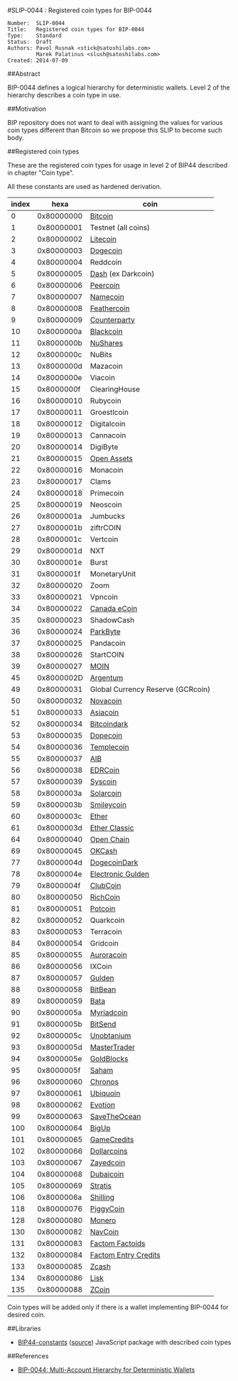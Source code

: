 #SLIP-0044 : Registered coin types for BIP-0044

```
Number:  SLIP-0044
Title:   Registered coin types for BIP-0044
Type:    Standard
Status:  Draft
Authors: Pavol Rusnak <stick@satoshilabs.com>
         Marek Palatinus <slush@satoshilabs.com>
Created: 2014-07-09
```

##Abstract

BIP-0044 defines a logical hierarchy for deterministic wallets.
Level 2 of the hierarchy describes a coin type in use.

##Motivation

BIP repository does not want to deal with assigning the values for various
coin types different than Bitcoin so we propose this SLIP to become such body.

##Registered coin types

These are the registered coin types for usage in level 2 of BIP44 described in chapter "Coin type".

All these constants are used as hardened derivation.

index | hexa       | coin
------|------------|-----------------------------------
    0 | 0x80000000 | [Bitcoin](https://bitcoin.org/)
    1 | 0x80000001 | Testnet (all coins)
    2 | 0x80000002 | [Litecoin](https://litecoin.org/)
    3 | 0x80000003 | [Dogecoin](https://github.com/dogecoin/dogecoin)
    4 | 0x80000004 | Reddcoin
    5 | 0x80000005 | [Dash](https://github.com/dashpay/dash) (ex Darkcoin)
    6 | 0x80000006 | [Peercoin](https://peercoin.net/)
    7 | 0x80000007 | [Namecoin](http://namecoin.info/)
    8 | 0x80000008 | [Feathercoin](https://www.feathercoin.com/)
    9 | 0x80000009 | [Counterparty](http://counterparty.io/)
   10 | 0x8000000a | [Blackcoin](http://blackcoin.co/)
   11 | 0x8000000b | [NuShares](https://nubits.com/nushares/introduction)
   12 | 0x8000000c | NuBits
   13 | 0x8000000d | Mazacoin
   14 | 0x8000000e | Viacoin
   15 | 0x8000000f | ClearingHouse
   16 | 0x80000010 | Rubycoin
   17 | 0x80000011 | Groestlcoin
   18 | 0x80000012 | Digitalcoin
   19 | 0x80000013 | Cannacoin
   20 | 0x80000014 | DigiByte
   21 | 0x80000015 | [Open Assets](https://github.com/OpenAssets/open-assets-protocol)
   22 | 0x80000016 | Monacoin
   23 | 0x80000017 | Clams
   24 | 0x80000018 | Primecoin
   25 | 0x80000019 | Neoscoin
   26 | 0x8000001a | Jumbucks
   27 | 0x8000001b | ziftrCOIN
   28 | 0x8000001c | Vertcoin
   29 | 0x8000001d | NXT
   30 | 0x8000001e | Burst
   31 | 0x8000001f | MonetaryUnit
   32 | 0x80000020 | Zoom
   33 | 0x80000021 | Vpncoin
   34 | 0x80000022 | [Canada eCoin](https://github.com/Canada-eCoin/)
   35 | 0x80000023 | ShadowCash
   36 | 0x80000024 | [ParkByte](https://github.com/parkbyte/)
   37 | 0x80000025 | Pandacoin
   38 | 0x80000026 | StartCOIN
   39 | 0x80000027 | [MOIN](https://discovermoin.com)
   45 | 0x8000002D | [Argentum](http://www.argentum.io)
   49 | 0x80000031 | Global Currency Reserve (GCRcoin)
   50 | 0x80000032 | [Novacoin](https://github.com/novacoin-project/novacoin)
   51 | 0x80000033 | [Asiacoin](https://github.com/AsiaCoin/AsiaCoinFix)
   52 | 0x80000034 | [Bitcoindark](https://github.com/jl777/btcd)
   53 | 0x80000035 | [Dopecoin](https://github.com/dopecoin-dev/DopeCoinV3)
   54 | 0x80000036 | [Templecoin](https://github.com/9cat/templecoin)
   55 | 0x80000037 | [AIB](https://github.com/iobond/aib)
   56 | 0x80000038 | [EDRCoin](https://github.com/EDRCoin/EDRcoin-src)
   57 | 0x80000039 | [Syscoin](https://github.com/syscoin/syscoin2)
   58 | 0x8000003a | [Solarcoin](https://github.com/onsightit/solarcoin)
   59 | 0x8000003b | [Smileycoin](https://github.com/tutor-web/smileyCoin)
   60 | 0x8000003c | [Ether](https://ethereum.org/ether)
   61 | 0x8000003d | [Ether Classic](https://ethereumclassic.github.io)
   64 | 0x80000040 | [Open Chain](https://github.com/openchain/)
   69 | 0x80000045 | [OKCash](https://github.com/okcashpro/)
   77 | 0x8000004d | [DogecoinDark](https://github.com/doged/)
   78 | 0x8000004e | [Electronic Gulden](https://egulden.org/)
   79 | 0x8000004f | [ClubCoin](https://clubcoin.co/)
   80 | 0x80000050 | [RichCoin](https://richcoin.us/)
   81 | 0x80000051 | [Potcoin](http://potcoin.com/)
   82 | 0x80000052 | Quarkcoin
   83 | 0x80000053 | Terracoin
   84 | 0x80000054 | Gridcoin
   85 | 0x80000055 | [Auroracoin](http://auroracoin.is/)
   86 | 0x80000056 | IXCoin
   87 | 0x80000057 | [Gulden](https://Gulden.com/)
   88 | 0x80000058 | [BitBean](http://bitbean.org/)
   89 | 0x80000059 | [Bata](http://bata.io/)
   90 | 0x8000005a | [Myriadcoin](http://myriadcoin.org)
   91 | 0x8000005b | [BitSend](http://bitsend.info)
   92 | 0x8000005c | [Unobtanium](http://http://unobtanium.uno/)
   93 | 0x8000005d | [MasterTrader](https://github.com/CrypticApplications/MTR-Update/)
   94 | 0x8000005e | [GoldBlocks](https://github.com/goldblockscoin/goldblocks)
   95 | 0x8000005f | [Saham](https://github.com/SahamDev/SahamDev)
   96 | 0x80000060 | [Chronos](https://github.com/chronoscoin/Chronoscoin)
   97 | 0x80000061 | [Ubiquoin](https://github.com/ubiquoin/ubiq)
   98 | 0x80000062 | [Evotion](https://github.com/evoshiun/Evotion)
   99 | 0x80000063 | [SaveTheOcean](https://github.com/SaveTheOceanMovement/SaveTheOceanCoin)
  100 | 0x80000064 | [BigUp](https://github.com/BigUps/)
  101 | 0x80000065 | [GameCredits](https://github.com/Gamecredits-Universe/)
  102 | 0x80000066 | [Dollarcoins](https://github.com/dollarcoins/source)
  103 | 0x80000067 | [Zayedcoin](https://github.com/ZayedCoin/Zayedcoin)
  104 | 0x80000068 | [Dubaicoin](https://github.com/DubaiCoinDev/DubaiCoin)
  105 | 0x80000069 | [Stratis](https://github.com/stratisproject/stratisX)
  106 | 0x8000006a | [Shilling](https://github.com/yavwa/Shilling)
  118 | 0x80000076 | [PiggyCoin](https://www.piggy-coin.com/)
  128 | 0x80000080 | [Monero](https://getmonero.org/)
  130 | 0x80000082 | [NavCoin](https://github.com/navcoindev/navcoin2)
  131 | 0x80000083 | [Factom Factoids](https://github.com/FactomProject/FactomDocs/blob/master/wallet_info/wallet_test_vectors.md)
  132 | 0x80000084 | [Factom Entry Credits](https://github.com/FactomProject)
  133 | 0x80000085 | [Zcash](https://z.cash)
  134 | 0x80000086 | [Lisk](https://lisk.io/)
  135 | 0x80000088 | [ZCoin](https://zcoin.tech/)

Coin types will be added only if there is a wallet implementing BIP-0044 for desired coin.

##Libraries

* [BIP44-constants](https://www.npmjs.com/package/bip44-constants) ([source](http://github.com/bitcoinjs/bip44-constants)) JavaScript package with described coin types

##References

- [BIP-0044: Multi-Account Hierarchy for Deterministic Wallets](https://github.com/bitcoin/bips/blob/master/bip-0044.mediawiki)

